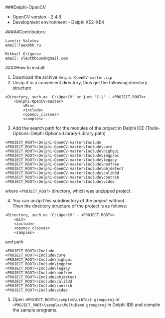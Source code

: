 ###Delphi-OpenCV
* OpenCV version - 2.4.6<br>
* Development environment - Delphi XE2-XE4<br>

#####Contributors:
```
Laentir Valetov
email:laex@bk.ru

Mikhail Grigorev
email: sleuthhound@gmail.com
```
####How to install:
1. Download the archive ```Delphi-OpenCV-master.zip```<br>
2. Unzip it to a convenient directory, thus get the following directory structure

```
<Directory, such as 'C:\OpenCV' or just 'C:\' - <PROJECT_ROOT>>
	<Delphi-OpenCV-master>
		<Bin>
		<include>
		<opencv_classes>
		<samples>
```
3. Add the search path for the modules of the project in Delphi IDE (Tools-Options-Delphi Options-Library-Library path)
```
<PROJECT_ROOT>\Delphi-OpenCV-master\Include
<PROJECT_ROOT>\Delphi-OpenCV-master\Include\core
<PROJECT_ROOT>\Delphi-OpenCV-master\Include\highgui
<PROJECT_ROOT>\Delphi-OpenCV-master\Include\imgproc
<PROJECT_ROOT>\Delphi-OpenCV-master\Include\legacy
<PROJECT_ROOT>\Delphi-OpenCV-master\Include\nonfree
<PROJECT_ROOT>\Delphi-OpenCV-master\Include\objdetect
<PROJECT_ROOT>\Delphi-OpenCV-master\Include\calib3d
<PROJECT_ROOT>\Delphi-OpenCV-master\Include\contrib
<PROJECT_ROOT>\Delphi-OpenCV-master\Include\video
```
where ```<PROJECT_ROOT>``` directory, which was unzipped project.

4. You can unzip files subdirectory of the project without <Delphi-OpenCV-master>.<br>
Then the directory structure of the project is as follows:
```
<Directory, such as 'C:\OpenCV' - <PROJECT_ROOT>>
	<Bin>
	<include>
	<opencv_classes>
	<samples>
```
and path
```
<PROJECT_ROOT>\Include
<PROJECT_ROOT>\Include\core
<PROJECT_ROOT>\Include\highgui
<PROJECT_ROOT>\Include\imgproc
<PROJECT_ROOT>\Include\legacy
<PROJECT_ROOT>\Include\nonfree
<PROJECT_ROOT>\Include\objdetect
<PROJECT_ROOT>\Include\calib3d
<PROJECT_ROOT>\Include\contrib
<PROJECT_ROOT>\Include\video
```
5. Open ```<PROJECT_ROOT>\samples\LibTest.groupproj``` or
   ```<PROJECT_ROOT>\samples\MultiDemo.groupproj``` in Delphi IDE and compile
   the sample programs.
